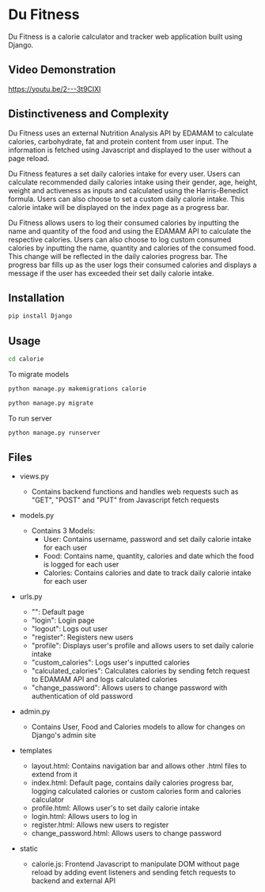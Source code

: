 # Du Fitness

Du Fitness is a calorie calculator and tracker web application built using Django.

## Video Demonstration
https://youtu.be/2---3t9ClXI

## Distinctiveness and Complexity

Du Fitness uses an external Nutrition Analysis API by EDAMAM to calculate calories, carbohydrate, fat and protein content from user input. The information is fetched using Javascript and displayed to the user without a page reload. 

Du Fitness features a set daily calories intake for every user. Users can calculate recommended daily calories intake using their gender, age, height, weight and activeness as inputs and calculated using the Harris-Benedict formula. Users can also choose to set a custom daily calorie intake. This calorie intake will be displayed on the index page as a progress bar. 

Du Fitness allows users to log their consumed calories by inputting the name and quantity of the food and using the EDAMAM API to calculate the respective calories. Users can also choose to log custom consumed calories by inputting the name, quantity and calories of the consumed food. This change will be reflected in the daily calories progress bar. The progress bar fills up as the user logs their consumed calories and displays a message if the user has exceeded their set daily calorie intake.

## Installation

```bash
pip install Django
```

## Usage
```bash
cd calorie
```

To migrate models
```python
python manage.py makemigrations calorie
```

```python
python manage.py migrate
```

To run server
```python
python manage.py runserver
```

## Files
- views.py
    - Contains backend functions and handles web requests such as "GET", "POST" and "PUT" from Javascript fetch requests

- models.py
    - Contains 3 Models: 
        - User: Contains username, password and set daily calorie intake for each user
        - Food: Contains name, quantity, calories and date which the food is logged for each user
        - Calories: Contains calories and date to track daily calorie intake for each user

- urls.py
    - "": Default page
    - "login": Login page
    - "logout": Logs out user
    - "register": Registers new users
    - "profile": Displays user's profile and allows users to set daily calorie intake
    - "custom_calories": Logs user's inputted calories
    - "calculated_calories": Calculates calories by sending fetch request to EDAMAM API    and logs calculated calories
    - "change_password": Allows users to change password with authentication of old password

- admin.py
    - Contains User, Food and Calories models to allow for changes on Django's admin site

- templates
    - layout.html: Contains navigation bar and allows other .html files to extend from it
    - index.html: Default page, contains daily calories progress bar, logging calculated calories or custom calories form and calories calculator
    - profile.html: Allows user's to set daily calorie intake
    - login.html: Allows users to log in
    - register.html: Allows new users to register
    - change_password.html: Allows users to change password

- static
    - calorie.js: Frontend Javascript to manipulate DOM without page reload by adding event listeners and sending fetch requests to backend and external API
